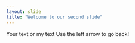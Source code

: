 ```yaml
---
layout: slide
title: "Welcome to our second slide"
---
```

Your text or my text
Use the left arrow to go back!

